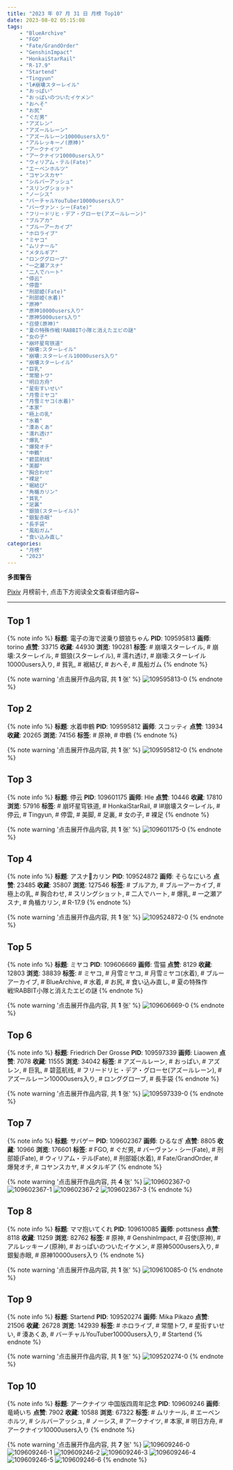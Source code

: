 ```yaml
---
title: "2023 年 07 月 31 日 月榜 Top10"
date: 2023-08-02 05:15:08
tags:
    - "BlueArchive"
    - "FGO"
    - "Fate/GrandOrder"
    - "GenshinImpact"
    - "HonkaiStarRail"
    - "R-17.9"
    - "Startend"
    - "Tingyun"
    - "l#崩壊スターレイル"
    - "おっぱい"
    - "おっぱいのついたイケメン"
    - "おへそ"
    - "お尻"
    - "ぐだ男"
    - "アズレン"
    - "アズールレーン"
    - "アズールレーン10000users入り"
    - "アルレッキーノ(原神)"
    - "アークナイツ"
    - "アークナイツ10000users入り"
    - "ウィリアム・テル(Fate)"
    - "エーベンホルツ"
    - "コヤンスカヤ"
    - "シルバーアッシュ"
    - "スリングショット"
    - "ノーシス"
    - "バーチャルYouTuber10000users入り"
    - "バーヴァン・シー(Fate)"
    - "フリードリヒ・デア・グローセ(アズールレーン)"
    - "ブルアカ"
    - "ブルーアーカイブ"
    - "ホロライブ"
    - "ミヤコ"
    - "ムリナール"
    - "メタルギア"
    - "ロンググローブ"
    - "一之瀬アスナ"
    - "二人でハート"
    - "停云"
    - "停雲"
    - "刑部姫(Fate)"
    - "刑部姫(水着)"
    - "原神"
    - "原神10000users入り"
    - "原神5000users入り"
    - "召使(原神)"
    - "夏の特殊作戦!RABBIT小隊と消えたエビの謎"
    - "女の子"
    - "崩坏星穹铁道"
    - "崩壊:スターレイル"
    - "崩壊:スターレイル10000users入り"
    - "崩壊スターレイル"
    - "巨乳"
    - "常闇トワ"
    - "明日方舟"
    - "星街すいせい"
    - "月雪ミヤコ"
    - "月雪ミヤコ(水着)"
    - "本家"
    - "極上の乳"
    - "水着"
    - "湊あくあ"
    - "濡れ透け"
    - "爆乳"
    - "爆発オチ"
    - "申鶴"
    - "碧蓝航线"
    - "美脚"
    - "胸合わせ"
    - "裸足"
    - "裾結び"
    - "角楯カリン"
    - "貧乳"
    - "足裏"
    - "銀狼(スターレイル)"
    - "銀髪赤眼"
    - "長手袋"
    - "風船ガム"
    - "食い込み直し"
categories:
    - "月榜"
    - "2023"
---
```


<i class="fa fa-triangle-exclamation"></i>**多图警告**<i class="fa fa-triangle-exclamation"></i>

[Pixiv](https://www.pixiv.net/) 月榜前十, 点击下方阅读全文查看详细内容~

<!-- more -->

---

## Top 1

{% note info %}
**标题**: 電子の海で波乗り銀狼ちゃん
**PID**: 109595813 **画师**: torino
**点赞**: 33715 **收藏**: 44930 **浏览**: 190281
**标签**: # 崩壊スターレイル, # 崩壊:スターレイル, # 銀狼(スターレイル), # 濡れ透け, # 崩壊:スターレイル10000users入り, # 貧乳, # 裾結び, # おへそ, # 風船ガム
{% endnote %}

{% note warning '点击展开作品内容, 共 **1** 张' %}
![109595813-0](https://i.pixiv.re/img-original/img/2023/07/04/00/00/31/109595813_p0.jpg)
{% endnote %}

## Top 2

{% note info %}
**标题**: 水着申鶴
**PID**: 109595812 **画师**: スコッティ
**点赞**: 13934 **收藏**: 20265 **浏览**: 74156
**标签**: # 原神, # 申鶴
{% endnote %}

{% note warning '点击展开作品内容, 共 **1** 张' %}
![109595812-0](https://i.pixiv.re/img-original/img/2023/07/04/00/00/31/109595812_p0.jpg)
{% endnote %}

## Top 3

{% note info %}
**标题**: 停云
**PID**: 109601175 **画师**: Hle
**点赞**: 10446 **收藏**: 17810 **浏览**: 57916
**标签**: # 崩坏星穹铁道, # HonkaiStarRail, # l#崩壊スターレイル, # 停云, # Tingyun, # 停雲, # 美脚, # 足裏, # 女の子, # 裸足
{% endnote %}

{% note warning '点击展开作品内容, 共 **1** 张' %}
![109601175-0](https://i.pixiv.re/img-original/img/2023/07/04/04/08/07/109601175_p0.jpg)
{% endnote %}

## Top 4

{% note info %}
**标题**: アスナ💖カリン
**PID**: 109524872 **画师**: そらなにいろ
**点赞**: 23485 **收藏**: 35807 **浏览**: 127546
**标签**: # ブルアカ, # ブルーアーカイブ, # 極上の乳, # 胸合わせ, # スリングショット, # 二人でハート, # 爆乳, # 一之瀬アスナ, # 角楯カリン, # R-17.9
{% endnote %}

{% note warning '点击展开作品内容, 共 **1** 张' %}
![109524872-0](https://i.pixiv.re/img-original/img/2023/07/02/02/26/46/109524872_p0.png)
{% endnote %}

## Top 5

{% note info %}
**标题**: ミヤコ
**PID**: 109606669 **画师**: 雪猫
**点赞**: 8129 **收藏**: 12803 **浏览**: 38839
**标签**: # ミヤコ, # 月雪ミヤコ, # 月雪ミヤコ(水着), # ブルーアーカイブ, # BlueArchive, # 水着, # お尻, # 食い込み直し, # 夏の特殊作戦!RABBIT小隊と消えたエビの謎
{% endnote %}

{% note warning '点击展开作品内容, 共 **1** 张' %}
![109606669-0](https://i.pixiv.re/img-original/img/2023/07/04/11/23/27/109606669_p0.jpg)
{% endnote %}

## Top 6

{% note info %}
**标题**: Friedrich Der Grosse
**PID**: 109597339 **画师**: Liaowen
**点赞**: 7078 **收藏**: 11555 **浏览**: 34042
**标签**: # アズールレーン, # おっぱい, # アズレン, # 巨乳, # 碧蓝航线, # フリードリヒ・デア・グローセ(アズールレーン), # アズールレーン10000users入り, # ロンググローブ, # 長手袋
{% endnote %}

{% note warning '点击展开作品内容, 共 **1** 张' %}
![109597339-0](https://i.pixiv.re/img-original/img/2023/07/04/00/36/59/109597339_p0.png)
{% endnote %}

## Top 7

{% note info %}
**标题**: サバゲー
**PID**: 109602367 **画师**: ひるなぎ
**点赞**: 8805 **收藏**: 10966 **浏览**: 176601
**标签**: # FGO, # ぐだ男, # バーヴァン・シー(Fate), # 刑部姫(Fate), # ウィリアム・テル(Fate), # 刑部姫(水着), # Fate/GrandOrder, # 爆発オチ, # コヤンスカヤ, # メタルギア
{% endnote %}

{% note warning '点击展开作品内容, 共 **4** 张' %}
![109602367-0](https://i.pixiv.re/img-original/img/2023/07/04/06/00/07/109602367_p0.jpg)
![109602367-1](https://i.pixiv.re/img-original/img/2023/07/04/06/00/07/109602367_p1.jpg)
![109602367-2](https://i.pixiv.re/img-original/img/2023/07/04/06/00/07/109602367_p2.jpg)
![109602367-3](https://i.pixiv.re/img-original/img/2023/07/04/06/00/07/109602367_p3.jpg)
{% endnote %}

## Top 8

{% note info %}
**标题**: ママ抱いてくれ
**PID**: 109610085 **画师**: pottsness
**点赞**: 8118 **收藏**: 11259 **浏览**: 82762
**标签**: # 原神, # GenshinImpact, # 召使(原神), # アルレッキーノ(原神), # おっぱいのついたイケメン, # 原神5000users入り, # 銀髪赤眼, # 原神10000users入り
{% endnote %}

{% note warning '点击展开作品内容, 共 **1** 张' %}
![109610085-0](https://i.pixiv.re/img-original/img/2023/07/04/14/47/44/109610085_p0.jpg)
{% endnote %}

## Top 9

{% note info %}
**标题**: Startend
**PID**: 109520274 **画师**: Mika Pikazo
**点赞**: 21506 **收藏**: 26728 **浏览**: 142939
**标签**: # ホロライブ, # 常闇トワ, # 星街すいせい, # 湊あくあ, # バーチャルYouTuber10000users入り, # Startend
{% endnote %}

{% note warning '点击展开作品内容, 共 **1** 张' %}
![109520274-0](https://i.pixiv.re/img-original/img/2023/07/02/00/00/01/109520274_p0.png)
{% endnote %}

## Top 10

{% note info %}
**标题**: アークナイツ 中国版四周年記念
**PID**: 109609246 **画师**: 竜崎いち
**点赞**: 7902 **收藏**: 10588 **浏览**: 67322
**标签**: # ムリナール, # エーベンホルツ, # シルバーアッシュ, # ノーシス, # アークナイツ, # 本家, # 明日方舟, # アークナイツ10000users入り
{% endnote %}

{% note warning '点击展开作品内容, 共 **7** 张' %}
![109609246-0](https://i.pixiv.re/img-original/img/2023/07/04/13/52/32/109609246_p0.jpg)
![109609246-1](https://i.pixiv.re/img-original/img/2023/07/04/13/52/32/109609246_p1.jpg)
![109609246-2](https://i.pixiv.re/img-original/img/2023/07/04/13/52/32/109609246_p2.jpg)
![109609246-3](https://i.pixiv.re/img-original/img/2023/07/04/13/52/32/109609246_p3.jpg)
![109609246-4](https://i.pixiv.re/img-original/img/2023/07/04/13/52/32/109609246_p4.jpg)
![109609246-5](https://i.pixiv.re/img-original/img/2023/07/04/13/52/32/109609246_p5.jpg)
![109609246-6](https://i.pixiv.re/img-original/img/2023/07/04/13/52/32/109609246_p6.jpg)
{% endnote %}

